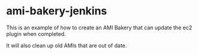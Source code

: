 # ami-bakery-jenkins

This is an example of how to create an AMI Bakery that can update the ec2 plugin when completed.

It will also clean up old AMIs that are out of date.